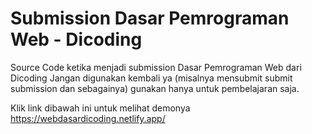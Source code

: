 # Submission Dasar Pemrograman Web - Dicoding


Source Code ketika menjadi submission Dasar Pemrograman Web dari Dicoding 
Jangan digunakan kembali ya (misalnya mensubmit submit submission dan sebagainya) gunakan hanya untuk pembelajaran saja.

Klik link dibawah ini untuk melihat demonya
https://webdasardicoding.netlify.app/
